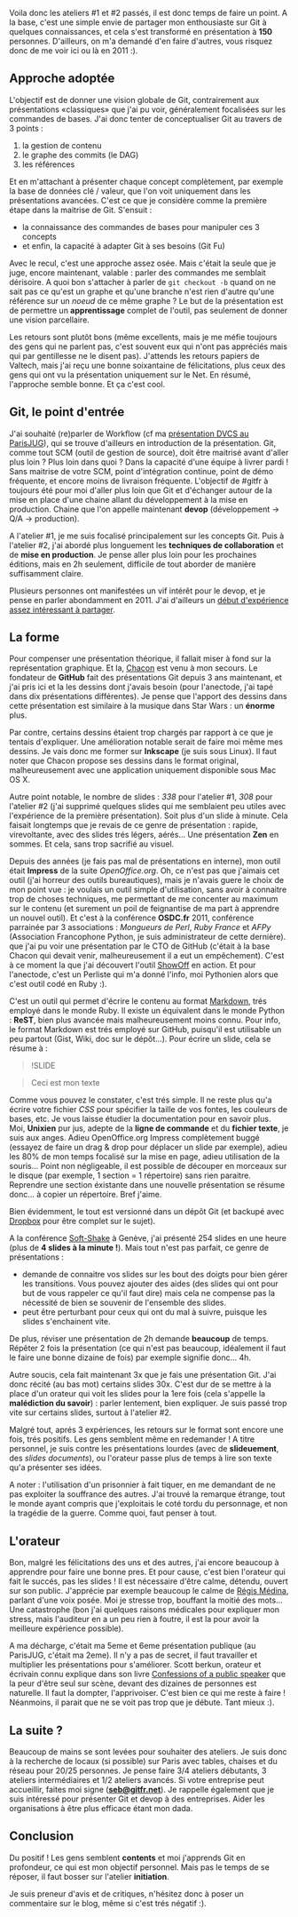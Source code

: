 <!-- 
.. link: 
.. description: 
.. tags: gitfr, atelier
.. date: 2010/12/4 23:39:00
.. title: Retour sur les ateliers #1 et #2
.. slug: retour-sur-les-ateliers-1-et-2
-->

Voila donc les ateliers #1 et #2 passés, il est donc temps de faire un point. A la base, c'est une simple envie de partager mon enthousiaste sur Git à quelques connaissances, et cela s'est transformé en présentation à **150** personnes. D'ailleurs, on m'a demandé d'en faire d'autres, vous risquez donc de me voir ici ou là en 2011 :).

Approche adoptée
----------------

L'objectif est de donner une vision globale de  Git, contrairement aux présentations «classiques» que j'ai pu voir, généralement focalisées sur les commandes de bases. J'ai donc tenter de conceptualiser Git au travers de 3 points :

1. la gestion de contenu
2. le graphe des commits (le DAG)
3. les références

Et en m'attachant à présenter chaque concept complètement, par exemple la base de données clé / valeur, que l'on voit uniquement dans les présentations avancées. C'est ce que je considère comme la première étape dans la maitrise de Git. S'ensuit :

* la connaissance des commandes de bases pour manipuler ces 3 concepts
* et enfin, la capacité à adapter Git à ses besoins (Git Fu)

Avec le recul, c'est une approche assez osée. Mais c'était la seule que je juge, encore maintenant, valable : parler des commandes me semblait dérisoire. A quoi bon s'attacher à parler de `git checkout -b` quand on ne sait pas ce qu'est un graphe et qu'une branche n'est rien d'autre qu'une référence sur un *noeud* de ce même graphe ? Le but de la présentation est de permettre un **apprentissage** complet de l'outil, pas seulement de donner une vision parcellaire.

Les retours sont plutôt bons (même excellents, mais je me méfie toujours des gens qui ne parlent pas, c'est souvent eux qui n'ont pas appréciés mais qui par gentillesse ne le disent pas). J'attends les retours papiers de Valtech, mais j'ai reçu une bonne soixantaine de félicitations, plus ceux des gens qui ont vu la présentation uniquement sur le Net. En résumé, l'approche semble bonne. Et ça c'est cool.

Git, le point d'entrée
----------------------

J'ai souhaité (re)parler de Workflow (cf ma [présentation DVCS au ParisJUG](http://www.parisjug.org/xwiki/bin/view/Meeting/20100511)), qui se trouve d'ailleurs en introduction de la présentation. Git, comme tout SCM (outil de gestion de source), doit être maitrisé avant d'aller plus loin ? Plus loin dans quoi ? Dans la capacité d'une équipe à livrer pardi ! Sans maitrise de votre SCM, point d'intégration continue, point de démo fréquente, et encore moins de livraison fréquente. L'objectif de #gitfr à toujours été pour moi d'aller plus loin que Git et d'échanger autour de la mise en place d'une chaine allant du développement à la mise en production. Chaine que l'on appelle maintenant **devop** (développement -> Q/A -> production).

A l'atelier #1, je me suis focalisé principalement sur les concepts Git. Puis à l'atelier #2, j'ai abordé plus longuement les **techniques de collaboration** et de **mise en production**. Je pense aller plus loin pour les prochaines éditions, mais en 2h seulement, difficile de tout aborder de manière suffisamment claire.

Plusieurs personnes ont manifestées un vif intérêt pour le devop, et je pense en parler abondamment en 2011. J'ai d'ailleurs un [début d'expérience assez intéressant à partager](http://groups.google.com/group/paris-devops/browse_thread/thread/7619021dfdbdd851).

La forme
--------

Pour compenser une présentation théorique, il fallait miser à fond sur la représentation graphique. Et la, [Chacon](http://twitter.com/chacon) est venu à mon secours. Le fondateur de **GitHub** fait des présentations Git depuis 3 ans maintenant, et j'ai pris ici et la les dessins dont j'avais besoin (pour l'anectode, j'ai tapé dans dix présentations différentes). Je pense que l'apport des dessins dans cette présentation est similaire à la musique dans Star Wars : un **énorme** plus.

Par contre, certains dessins étaient trop chargés par rapport à ce que je tentais d'expliquer. Une amélioration notable serait de faire moi même mes dessins. Je vais donc me former sur **Inkscape** (je suis sous Linux). Il faut noter que Chacon propose ses dessins dans le format original, malheureusement avec une application uniquement disponible sous Mac OS X.

Autre point notable, le nombre de slides : *338* pour l'atelier #1, *308* pour l'atelier #2 (j'ai supprimé quelques slides qui me semblaient peu utiles avec l'expérience de la première présentation). Soit plus d'un slide à minute. Cela faisait longtemps que je revais de ce genre de présentation : rapide, virevoltante, avec des slides trés légers, aérés... Une présentation **Zen** en sommes. Et cela, sans trop sacrifié au visuel.

Depuis des années (je fais pas mal de présentations en interne), mon outil était **Impress** de la suite *OpenOffice.org*. Oh, ce n'est pas que j'aimais cet outil (j'ai horreur des outils bureautiques), mais je n'avais guere le choix de mon point vue : je voulais un outil simple d'utilisation, sans avoir à connaitre trop de choses techniques, me permettant de me concenter au maximum sur le contenu (et surement un poil de feignantise de ma part à apprendre un nouvel outil). Et c'est à la conférence **OSDC.fr** 2011, conférence parrainée par 3 associations : *Mongueurs de Perl*, *Ruby France* et *AFPy* (Association Francophone Python, je suis administrateur de cette dernière). que j'ai pu voir une présentation par le CTO de GitHub (c'était à la base Chacon qui devait venir, malheureusement il a eut un empêchement). C'est à ce moment la que j'ai découvert l'outil [ShowOff](https://github.com/schacon/showoff) en action. Et pour l'anectode, c'est un Perliste qui m'a donné l'info, moi Pythonien alors que c'est outil codé en Ruby :).

C'est un outil qui permet d'écrire le contenu au format [Markdown](http://daringfireball.net/projects/markdown/), trés employé dans le monde Ruby. Il existe un équivalent dans le monde Python : **ReST**, bien plus avancée mais malheureusement moins connu. Pour info, le format Markdown est trés employé sur GitHub, puisqu'il est utilisable un peu partout (Gist, Wiki, doc sur le dépôt...). Pour écrire un slide, cela se résume à :

> !SLIDE

> Ceci est mon texte

Comme vous pouvez le constater, c'est trés simple. Il ne reste plus qu'a écrire votre fichier *CSS* pour spécifier la taille de vos fontes, les couleurs de bases, etc. Je vous laisse étudier la documentation pour en savoir plus. Moi, **Unixien** pur jus, adepte de la **ligne de commande** et du **fichier texte**, je suis aux anges. Adieu OpenOffice.org Impress complètement buggé (essayez de faire un drag & drop pour déplacer un slide par exemple), adieu les 80% de mon temps focalisé sur la mise en page, adieu utilisation de la souris... Point non négligeable, il est possible de découper en morceaux sur le disque (par exemple, 1 section = 1 répertoire) sans rien paraitre. Reprendre une section éxistante dans une nouvelle présentation se résume donc... à copier un répertoire. Bref j'aime.

Bien évidemment, le tout est versionné dans un dépôt Git (et backupé avec [Dropbox](http://www.dropbox.com) pour être complet sur le sujet).

A la conférence [Soft-Shake](http://www.soft-shake.ch/) à Genève, j'ai  présenté 254 slides en une heure (plus de **4 slides à la minute !**). Mais tout n'est pas parfait, ce genre de présentations :

* demande de connaitre vos slides sur les bout des doigts pour bien gérer les transitions. Vous pouvez ajouter des aides (des slides qui ont pour but de vous rappeler ce qu'il faut dire) mais cela ne compense pas la nécessité de bien se souvenir de l'ensemble des slides.
* peut être perturbant pour ceux qui ont du mal à suivre, puisque les slides s'enchainent vite.

De plus, réviser une présentation de 2h demande **beaucoup** de temps. Répêter 2 fois la présentation (ce qui n'est pas beaucoup, idéalement il faut le faire une bonne dizaine de fois) par exemple signifie donc... 4h.

Autre soucis, cela fait maintenant 3x que je fais une présentation Git. J'ai donc récité (au bas mot) certains slides 30x. C'est dur de se mettre à la place d'un orateur qui voit les slides pour la 1ere fois (cela s'appelle la **malédiction du savoir**) : parler lentement, bien expliquer. Je suis passé trop vite sur certains slides, surtout à l'atelier #2.

Malgré tout, aprés 3 expériences, les retours sur le format sont encore une fois, trés positifs. Les gens semblent même en redemander ! A titre personnel, je suis contre les présentations lourdes (avec de **slideuement**, des *slides documents*), ou l'orateur passe plus de temps à lire son texte qu'a présenter ses idées.


A noter : l'utilisation d'un prisonnier à fait tiquer, en me demandant de ne pas exploiter la souffrance des autres. J'ai trouvé la remarque étrange, tout le monde ayant compris que j'exploitais le coté tordu du personnage, et non la tragédie de la guerre. Comme quoi, faut penser à tout.

L'orateur
---------

Bon, malgré les félicitations des uns et des autres, j'ai encore beaucoup à apprendre pour faire une bonne pres. Et pour cause, c'est bien l'orateur qui fait le succés, pas les slides ! Il est nécessaire d'être calme, détendu, ouvert sur son public. J'apprécie par exemple beaucoup le calme de [Régis Médina](http://www.regismedina.com/about), parlant d'une voix posée. Moi je stresse trop, bouffant la moitié des mots... Une catastrophe (bon j'ai quelques raisons médicales pour expliquer mon stress, mais l'auditeur en a un peu rien à foutre, il est la pour avoir la meilleure expérience possible).

A ma décharge, c'était ma 5eme et 6eme présentation publique (au ParisJUG, c'était ma 2eme). Il n'y a pas de secret, il faut travailler et multiplier les présentations pour s'améliorer. Scott berkun, orateur et écrivain connu explique dans son livre [Confessions of a public speaker](http://www.amazon.com/gp/product/B002VL1CGM/) que la peur d'être seul sur scène, devant des dizaines de personnes est naturelle. Il faut la dompter, l'apprivoiser. C'est bien ce qui me reste à faire ! Néanmoins, il parait que ne se voit pas trop que je débute. Tant mieux :).

La suite ?
----------

Beaucoup de mains se sont levées pour souhaiter des ateliers. Je suis donc à la recherche de locaux (si possible) sur Paris avec tables, chaises et du réseau pour 20/25 personnes. Je pense faire 3/4 ateliers débutants, 3 ateliers intermédiaires et 1/2 ateliers avancés. Si votre entreprise peut accueillir, faites moi signe (**seb@gitfr.net**). Je rappelle également que je suis intéressé pour présenter Git et devop à des entreprises. Aider les organisations à être plus efficace étant mon dada.

Conclusion
----------------

Du positif ! Les gens semblent **contents** et moi j'apprends Git en profondeur, ce qui est mon objectif personnel. Mais pas le temps de se réposer, il faut bosser sur l'atelier **initiation**.

Je suis preneur d'avis et de critiques, n'hésitez donc à poser un commentaire sur le blog, même si c'est trés négatif :).
